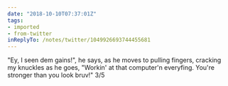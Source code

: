 ```yaml
---
date: "2018-10-10T07:37:01Z"
tags:
- imported
- from-twitter
inReplyTo: /notes/twitter/1049926693744455681
---
```

"Ey, I seen dem gains\!", he says, as he moves to pulling fingers, cracking my knuckles as he goes, "Workin' at that computer'n everyfing. You're stronger than you look bruv\!" 3/5
